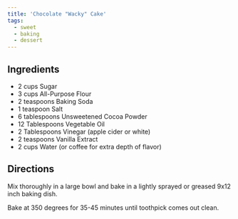 ```yaml
---
title: 'Chocolate "Wacky" Cake'
tags:
  - sweet
  - baking
  - dessert
---
```


## Ingredients

- 2 cups Sugar
- 3 cups All-Purpose Flour
- 2 teaspoons Baking Soda
- 1 teaspoon Salt
- 6 tablespoons Unsweetened Cocoa Powder
- 12 Tablespoons Vegetable Oil
- 2 Tablespoons Vinegar (apple cider or white)
- 2 teaspoons Vanilla Extract
- 2 cups Water (or coffee for extra depth of flavor)

## Directions

Mix thoroughly in a large bowl and bake in a lightly sprayed or greased 9x12 inch baking dish.

Bake at 350 degrees for 35-45 minutes until toothpick comes out clean.

